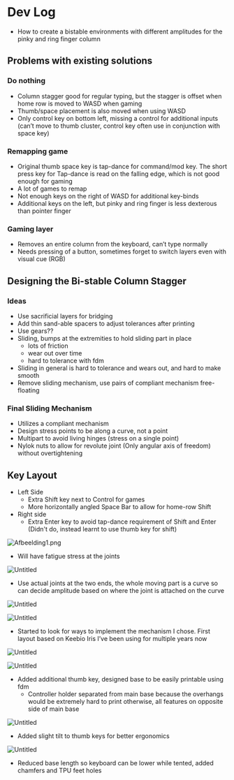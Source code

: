 # Dev Log

- How to create a bistable environments with different amplitudes for the pinky and ring finger column
  
## Problems with existing solutions

### Do nothing

- Column stagger good for regular typing, but the stagger is offset when home row is moved to WASD when gaming
- Thumb/space placement is also moved when using WASD
- Only control key on bottom left, missing a control for additional inputs (can’t move to thumb cluster, control key often use in conjunction with space key)

### Remapping game

- Original thumb space key is tap-dance for command/mod key. The short press key for Tap-dance is read on the falling edge, which is not good enough for gaming
- A lot of games to remap
- Not enough keys on the right of WASD for additional key-binds
- Additional keys on the left, but pinky and ring finger is less dexterous than pointer finger

### Gaming layer

- Removes an entire column from the keyboard, can’t type normally
- Needs pressing of a button, sometimes forget to switch layers even with visual cue (RGB)

## Designing the Bi-stable Column Stagger

### Ideas
- Use sacrificial layers for bridging
- Add thin sand-able spacers to adjust tolerances after printing
- Use gears??
- Sliding, bumps at the extremities to hold sliding part in place
    - lots of friction
    - wear out over time
    - hard to tolerance with fdm
- Sliding in general is hard to tolerance and wears out, and hard to make smooth
- Remove sliding mechanism, use pairs of compliant mechanism free-floating

### Final Sliding Mechanism 

- Utilizes a compliant mechanism
- Design stress points to be along a curve, not a point
- Multipart to avoid living hinges (stress on a single point)
- Nylok nuts to allow for revolute joint (Only angular axis of freedom) without overtightening

## Key Layout

- Left Side
    - Extra Shift key next to Control for games
    - More horizontally angled Space Bar to allow for home-row Shift
- Right side
    - Extra Enter key to avoid tap-dance requirement of Shift and Enter (Didn't do, instead learnt to use thumb key for shift)


    
![Afbeelding1.png](https://github.com/at1047/clarent/blob/main/photos/Afbeelding1.png)
    
- Will have fatigue stress at the joints

![Untitled](https://github.com/at1047/clarent/blob/main/photos/Untitled.png)

- Use actual joints at the two ends, the whole moving part is a curve so can decide amplitude based on where the joint is attached on the curve

![Untitled](https://github.com/at1047/clarent/blob/main/photos/Untitled%201.png)

![Untitled](https://github.com/at1047/clarent/blob/main/photos/Untitled%202.png)

- Started to look for ways to implement the mechanism I chose. First layout based on Keebio Iris I’ve been using for multiple years now

![Untitled](https://github.com/at1047/clarent/blob/main/photos/Untitled%203.png)

![Untitled](https://github.com/at1047/clarent/blob/main/photos/Untitled%204.png)

- Added additional thumb key, designed base to be easily printable using fdm
    - Controller holder separated from main base because the overhangs would be extremely hard to print otherwise, all features on opposite side of main base

![Untitled](https://github.com/at1047/clarent/blob/main/photos/Untitled%205.png)

- Added slight tilt to thumb keys for better ergonomics

![Untitled](https://github.com/at1047/clarent/blob/main/photos/Untitled%206.png)

- Reduced base length so keyboard can be lower while tented, added chamfers and TPU feet holes
